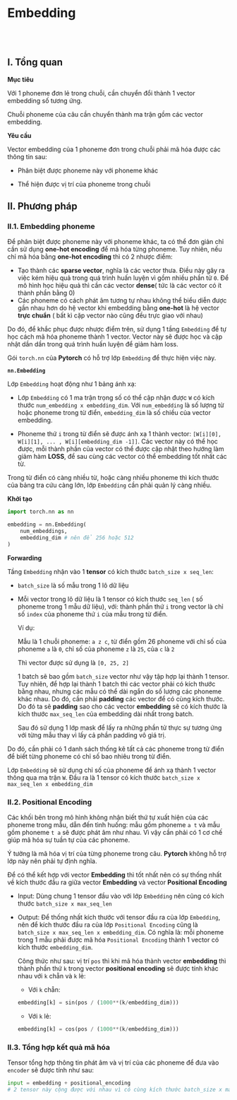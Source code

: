 # **Embedding**
<br><br>


## **I. Tổng quan**

**Mục tiêu**

Với 1 phoneme đơn lẻ trong chuỗi, cần chuyển đổi thành 1 vector embedding số tương ứng.

Chuỗi phoneme của câu cần chuyển thành ma trận gồm các vector embedding.

**Yêu cầu**

Vector embedding của 1 phoneme đơn trong chuỗi phải mã hóa được các thông tin sau:
* Phân biệt được phoneme này với phoneme khác

* Thể hiện được vị trí của phoneme trong chuỗi

## **II. Phương pháp**

### **II.1. Embedding phoneme**

Để phân biệt được phoneme này với phoneme khác, ta có thể đơn giản chỉ cần sử dụng **one-hot encoding** để mã hóa từng phoneme. Tuy nhiên, nếu chỉ mã hóa bằng **one-hot encoding** thì có 2 nhược điểm:
* Tạo thành các **sparse vector**, nghĩa là các vector thưa. Điều này gây ra việc kém hiệu quả trong quá trình huấn luyện vì gồm nhiều phần tử `0`. Để mô hình học hiệu quả thì cần các vector **dense**( tức là các vector có ít thành phần bằng 0)
* Các phoneme có cách phát âm tương tự nhau không thể biểu diễn được gần nhau hơn do hệ vector khi embedding bằng **one-hot** là hệ vector **trực chuẩn** ( bất kì cặp vector nào cũng đều trực giao với nhau)

Do đó, để khắc phục được nhược điểm trên, sử dụng 1 tầng `Embedding` để tự học cách mã hóa phoneme thành 1 vector. Vector này sẽ được học và cập nhật dần dần trong quá trình huấn luyện để giảm hàm loss. 

Gói `torch.nn` của **Pytorch** có hỗ trợ lớp `Embedding` để thực hiện việc này.

**`nn.Embedding`**

Lớp `Embedding` hoạt động như 1 bảng ánh xạ: 
* Lớp `Embedding` có 1 ma trận trọng số có thể cập nhận được `W` có kích thước `num_embedding x embedding_dim`. Với `num_embedding` là số lượng từ hoặc phoneme trong từ điển, `embedding_dim` là số chiều của vector embedding.

* Phoneme thứ `i` trong từ điển sẽ được ánh xạ 1 thành vector: `[W[i][0], W[i][1], ... , W[i][embedding_dim -1]]`. Các vector này có thể học được, mỗi thành phần của vector có thể được cập nhật theo hướng làm giảm hàm **LOSS**, để sau cùng các vector có thể embedding tốt nhất các từ.

Trong từ điển có càng nhiều từ, hoặc càng nhiều phoneme thì kích thước của bảng tra cứu càng lớn, lớp `Embedding` cần phải quản lý càng nhiều.

**Khởi tạo**

```python
import torch.nn as nn

embedding = nn.Embedding(
    num_embeddings, 
    embedding_dim # nên để 256 hoặc 512
)
```

**Forwarding**

Tầng `Embedding` nhận vào 1 **tensor** có kích thước `batch_size x seq_len`:
* `batch_size` là số mẫu trong 1 lô dữ liệu
* Mỗi vector trong lô dữ liệu là 1 tensor có kích thước `seq_len` ( số phoneme trong 1 mẫu dữ liệu), với: thành phần thứ `i` trong vector là chỉ số `index` của phoneme thứ `i` của mẫu trong từ điển. 

    Ví dụ: 

    Mẫu là 1 chuỗi phoneme: `a z c`, từ điển gồm 26 phoneme với chỉ số của phoneme `a` là `0`, chỉ số của phoneme `z` là `25`, của `c` là `2`

    Thì vector được sử dụng là `[0, 25, 2]` 

    1 batch sẽ bao gồm `batch_size` vector như vậy tập hợp lại thành 1 tensor. Tuy nhiên, để hợp lại thành 1 batch thì các vector phải có kích thước bằng nhau, nhưng các mẫu có thể dài ngắn do số lượng các phoneme khác nhau. Do đó, cần phải **padding** các vector để có cùng kích thước. Do đó ta sẽ **padding** sao cho các vector **embedding** sẽ có kích thước là kích thước `max_seq_len` của embedding dài nhất trong batch.

    Sau đó sử dụng 1 lớp mask để lấy ra những phần tử thực sự tương ứng với từng mẫu thay vì lấy cả phần padding vô giá trị.

Do đó, cần phải có 1 danh sách thống kê tất cả các phoneme trong từ điển để biết từng phoneme có chỉ số bao nhiêu trong từ điển.

Lớp `Embedding` sẽ sử dụng chỉ số của phoneme để ánh xạ thành 1 vector thông qua ma trận `W`. Đầu ra là 1 tensor có kích thước `batch_size x max_seq_len x embedding_dim`

### **II.2. Positional Encoding**

Các khối bên trong mô hình không nhận biết thứ tự xuất hiện của các phoneme trong mẫu, dẫn đến tình huống: mẫu gồm phoneme `a t` và mẫu gồm phoneme `t a` sẽ được phát âm như nhau. Vì vậy cần phải có 1 cơ chế giúp mã hóa sự tuần tự của các phoneme.

Ý tưởng là mã hóa vị trí của từng phoneme trong câu. **Pytorch** không hỗ trợ lớp này nên phải tự định nghĩa.

Để có thể kết hợp với vector **Embedding** thì tốt nhất nên có sự thống nhất về kích thước đầu ra giữa vector **Embedding** và vector **Positional Encoding**
* Input: Dùng chung 1 tensor đầu vào với lớp `Embedding` nên cũng có kích thước `batch_size x max_seq_len`

* Output: Để thống nhất kích thước với tensor đầu ra của lớp `Embedding`, nên để kích thước đầu ra của lớp `Positional Encoding` cũng là `batch_size x max_seq_len x embedding_dim`. Có nghĩa là: mỗi phoneme trong 1 mẫu phải được mã hóa `Positional Encoding` thành 1 vector có kích thước `embedding_dim`.

    Công thức như sau: vị trí `pos` thì khi mã hóa thành vector **embedding** thì 
    thành phần thứ `k` trong vector **positional encoding** sẽ được tính khác nhau với `k` chẵn và `k` lẻ:

    * Với `k` chẵn:
    ```python
    embedding[k] = sin(pos / (1000**(k/embedding_dim)))
    ```

    * Với `k` lẻ:
    ```python
    embedding[k] = cos(pos / (1000**(k/embedding_dim)))
    ```
### **II.3. Tổng hợp kết quả mã hóa**

Tensor tổng hợp thông tin phát âm và vị trí của các phoneme để đưa vào `encoder` sẽ được tính như sau:

```python
input = embedding + positional_encoding
# 2 tensor này cộng được với nhau vì có cùng kích thước batch_size x max_seq_len x embedding_dim
```